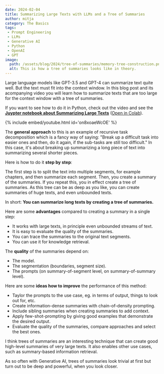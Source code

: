 ```yaml
---
date: 2024-02-04
title: Summarizing Large Texts with LLMs and a Tree of Summaries
author: mitja
category: The Basics
tags:
 - Prompt Engineering
 - LLMs
 - Generative AI
 - Python
 - OpenAI
 - GPT
image:
  path: /assets/blog/2024/tree-of-summaries/memory-tree-construction.png
  alt: This is how a tree of summaries looks like in theory.
---
```


Large language models like GPT-3.5 and GPT-4 can summarize text quite well. But the text must fit into the context window. In this blog post and its acompanying video you will learn how to summarize texts that are too large for the context window with a tree of summaries.

If you want to see how to do it in Python, check out the video and see the **[Juypter notebook about Summarizing Large Texts](https://github.com/mitja/mitja.github.io/blob/main/assets/blog/2024/tree-of-summaries/summarize-large-texts.ipynb)** ([Open in Colab](https://colab.research.google.com/github/mitja/mitja.github.io/blob/main/assets/blog/2024/tree-of-summaries/summarize-large-texts.ipynb)).

{% include embed/youtube.html id='on8xoaeWcOE' %}

The **general approach** to this is an example of recursive task decomposition which is a fancy way of saying: "Break up a difficult task into easier ones and then, do it again, if the sub-tasks are still too difficult." In this case, it's about breaking up summarizing a long piece of text into summarizing several shorter pieces.

Here is how to do it **step by step**:

The first step is to split the text into multiple segments, for example chapters, and then summarize each segment. Then, you create a summary of the summaries. If you repeat this, you in effect create a tree of summaries. As this tree can be as deep as you like, you can create summaries of huge texts, and even unbounded texts.

In short: **You can summarize long texts by creating a tree of summaries.**

Here are some **advantages** compared to creating a summary in a single step:

- It works with large texts, in principle even unbounded streams of text.
- It is easy to evaluate the quality of the summaries.
- You can trace the summaries to the original text segments.
- You can use it for knowledge retrieval.

The **quality** of the summaries depend on:

- The model.
- The segmentation (boundaries, segment size).
- The prompts (on summary-of-segment level, on summary-of-summary level).

Here are some **ideas how to improve** the performance of this method:

- Taylor the prompts to the use case, eg. in terms of output, things to look out for, etc.
- Create information-dense summaries with chain-of-density prompting.
- Include sibling summaries when creating summaries to add context.
- Apply few-shot-prompting by giving good examples that demonstrate the desired output.
- Evaluate the quality of the summaries, compare approaches and select the best ones.

I think trees of summaries are an interesting technique that can create good high-level summaries of very large texts. It also enables other use cases, such as summary-based information retrieval.

As so often with Generative AI, trees of summaries look trivial at first but turn out to be deep and powerful, when you look closer.
